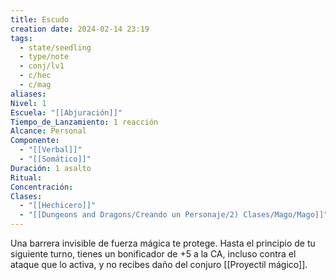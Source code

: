 ```yaml
---
title: Escudo
creation date: 2024-02-14 23:19
tags:
  - state/seedling
  - type/note
  - conj/lv1
  - c/hec
  - c/mag
aliases: 
Nivel: 1
Escuela: "[[Abjuración]]"
Tiempo_de_Lanzamiento: 1 reacción
Alcance: Personal
Componente:
  - "[[Verbal]]"
  - "[[Somático]]"
Duración: 1 asalto
Ritual: 
Concentración: 
Clases:
  - "[[Hechicero]]"
  - "[[Dungeons and Dragons/Creando un Personaje/2) Clases/Mago/Mago]]"
---
```

Una barrera invisible de fuerza mágica te protege. Hasta el principio de tu siguiente turno, tienes un bonificador de +5 a la CA, incluso contra el ataque que lo activa, y no recibes daño del conjuro [[Proyectil mágico]].

